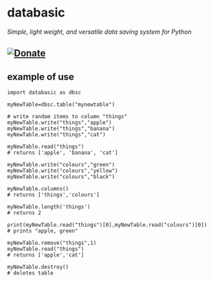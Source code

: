 # databasic
_Simple, light weight, and versatile data saving system for Python_


[![Donate](https://img.shields.io/badge/Donate-PayPal-green.svg)](https://www.paypal.com/cgi-bin/webscr?cmd=_s-xclick&hosted_button_id=E5BUE63ZUWDHS&source=url)
---

## example of use

```
import databasic as dbsc

myNewTable=dbsc.table("mynewtable")

# write random items to column "things"
myNewTable.write("things","apple")
myNewTable.write("things","banana")
myNewTable.write("things","cat")

myNewTable.read("things")
# returns ['apple', 'banana', 'cat']

myNewTable.write("colours","green")
myNewTable.write("colours","yellow")
myNewTable.write("colours","black")

myNewTable.columns()
# returns ['things','colours']

myNewTable.length('things')
# returns 2

print(myNewTable.read("things")[0],myNewTable.read("colours")[0])
# prints "apple, green"

myNewTable.remove("things",1)
myNewTable.read("things")
# returns ['apple','cat']

myNewTable.destroy()
# deletes table

```
